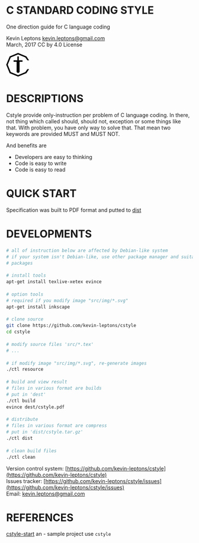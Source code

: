 # C STANDARD CODING STYLE

One direction guide for C language coding

Kevin Leptons <kevin.leptons@gmail.com> <br>
March, 2017
CC by 4.0 License

![cstyle](src/img/cstyle-64.png)

# DESCRIPTIONS

Cstyle provide only-instruction per problem of C language coding. In there,
not thing which called should, should not, exception or some things like that.
With problem, you have only way to solve that. That mean two
keywords are provided MUST and MUST NOT.

And benefits are

- Developers are easy to thinking
- Code is easy to write
- Code is easy to read

# QUICK START

Specification was built to PDF format and putted to [dist](dist/)

# DEVELOPMENTS

```bash
# all of instruction below are affected by Debian-like system
# if your system isn't Debian-like, use other package manager and suitable
# packages

# install tools
apt-get install texlive-xetex evince

# option tools
# required if you modify image "src/img/*.svg"
apt-get install inkscape

# clone source
git clone https://github.com/kevin-leptons/cstyle
cd cstyle

# modify source files 'src/*.tex'
# ...

# if modify image "src/img/*.svg", re-generate images
./ctl resource

# build and view result
# files in various format are builds
# put in 'dest'
./ctl build
evince dest/cstyle.pdf

# distribute
# files in various format are compress
# put in 'dist/cstyle.tar.gz'
./ctl dist

# clean build files
./ctl clean
```

Version control system:
[https://github.com/kevin-leptons/cstyle](https://github.com/kevin-leptons/cstyle) <br>
Issues tracker: [https://github.com/kevin-leptons/cstyle/issues](https://github.com/kevin-leptons/cstyle/issues) <br>
Email: <kevin.leptons@gmail.com>

# REFERENCES

[cstyle-start](https://github.com/kevin-leptons/cstyle-start)
an - sample project use `cstyle`
